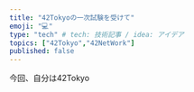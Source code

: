 ```yaml
---
title: "42Tokyoの一次試験を受けて"
emoji: "💻"
type: "tech" # tech: 技術記事 / idea: アイデア
topics: ["42Tokyo","42NetWork"]
published: false
---
```


今回、自分は42Tokyo
